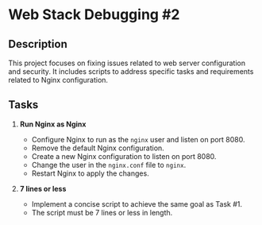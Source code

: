 # Web Stack Debugging #2

## Description
This project focuses on fixing issues related to web server configuration and security. It includes scripts to address specific tasks and requirements related to Nginx configuration.

## Tasks
1. **Run Nginx as Nginx**
   - Configure Nginx to run as the `nginx` user and listen on port 8080.
   - Remove the default Nginx configuration.
   - Create a new Nginx configuration to listen on port 8080.
   - Change the user in the `nginx.conf` file to `nginx`.
   - Restart Nginx to apply the changes.

2. **7 lines or less**
   - Implement a concise script to achieve the same goal as Task #1.
   - The script must be 7 lines or less in length.
